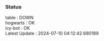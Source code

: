 ### Status


table : DOWN  
hogwarts : OK  
icy-bot : OK  
Latest Update : 2024-07-10 04:12:42.680189
